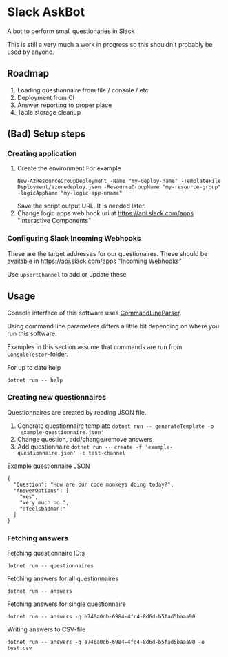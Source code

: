 # Slack AskBot
A bot to perform small questionaries in Slack

This is still a very much a work in progress so this shouldn't probably be used by anyone.

## Roadmap
 1. Loading questionnaire from file / console / etc
 1. Deployment from CI
 1. Answer reporting to proper place
 1. Table storage cleanup

## (Bad) Setup steps

### Creating application
1. Create the environment
   For example 
   ```
   New-AzResourceGroupDeployment -Name "my-deploy-name" -TemplateFile Deployment/azuredeploy.json -ResourceGroupName "my-resource-group" -logicAppName "my-logic-app-nname"
   ```
   Save the script output URL. It is needed later.
2. Change logic apps web hook uri at https://api.slack.com/apps "Interactive Components"

### Configuring Slack Incoming Webhooks
These are the target addresses for our questionaires. These should be available in https://api.slack.com/apps "Incoming Webhooks"

Use `upsertChannel` to add or update these

## Usage
Console interface of this software uses [CommandLineParser](https://github.com/commandlineparser/commandline).

Using command line parameters differs a little bit depending on where you run this software.

Examples in this section assume that commands are run from `ConsoleTester`-folder.

For up to date help

```
dotnet run -- help 
```

### Creating new questionnaires
Questionnaires are created by reading JSON file.

1. Generate questionnaire template `dotnet run -- generateTemplate -o 'example-questionnaire.json'` 
2. Change question, add/change/remove answers
3. Add questionnaire `dotnet run -- create -f 'example-questionnaire.json' -c test-channel`

Example questionnaire JSON
```
{
  "Question": "How are our code monkeys doing today?",
  "AnswerOptions": [
    "Yes",
    "Very much no.",
    ":feelsbadman:"
  ]
}
```

### Fetching answers

Fetching questionnaire ID:s
```
dotnet run -- questionnaires
```

Fetching answers for all questionnaires
```
dotnet run -- answers
```

Fetching answers for single questionnaire
```
dotnet run -- answers -q e746a0db-6984-4fc4-8d6d-b5fad5baaa90
```

Writing answers to CSV-file
```
dotnet run -- answers -q e746a0db-6984-4fc4-8d6d-b5fad5baaa90 -o test.csv
```